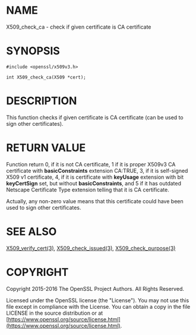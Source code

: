 # NAME

X509\_check\_ca - check if given certificate is CA certificate

# SYNOPSIS

    #include <openssl/x509v3.h>

    int X509_check_ca(X509 *cert);

# DESCRIPTION

This function checks if given certificate is CA certificate (can be used
to sign other certificates).

# RETURN VALUE

Function return 0, if it is not CA certificate, 1 if it is proper X509v3
CA certificate with **basicConstraints** extension CA:TRUE,
3, if it is self-signed X509 v1 certificate, 4, if it is certificate with
**keyUsage** extension with bit **keyCertSign** set, but without
**basicConstraints**, and 5 if it has outdated Netscape Certificate Type
extension telling that it is CA certificate.

Actually, any non-zero value means that this certificate could have been
used to sign other certificates.

# SEE ALSO

[X509\_verify\_cert(3)](http://man.he.net/man3/X509_verify_cert),
[X509\_check\_issued(3)](http://man.he.net/man3/X509_check_issued),
[X509\_check\_purpose(3)](http://man.he.net/man3/X509_check_purpose)

# COPYRIGHT

Copyright 2015-2016 The OpenSSL Project Authors. All Rights Reserved.

Licensed under the OpenSSL license (the "License").  You may not use
this file except in compliance with the License.  You can obtain a copy
in the file LICENSE in the source distribution or at
[https://www.openssl.org/source/license.html](https://www.openssl.org/source/license.html).
